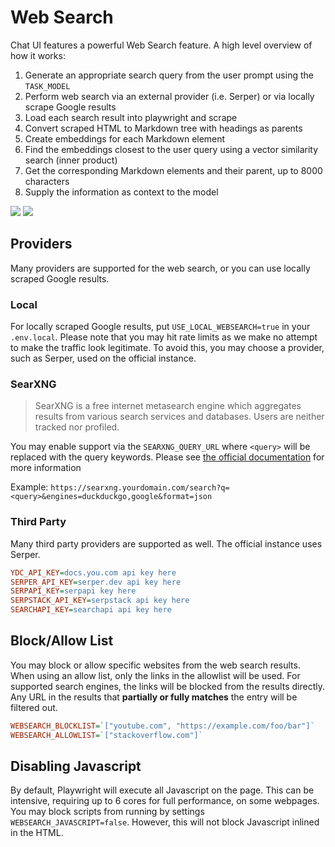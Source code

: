 # Web Search

Chat UI features a powerful Web Search feature. A high level overview of how it works:

1. Generate an appropriate search query from the user prompt using the `TASK_MODEL`
2. Perform web search via an external provider (i.e. Serper) or via locally scrape Google results
3. Load each search result into playwright and scrape
4. Convert scraped HTML to Markdown tree with headings as parents
5. Create embeddings for each Markdown element
6. Find the embeddings closest to the user query using a vector similarity search (inner product)
7. Get the corresponding Markdown elements and their parent, up to 8000 characters
8. Supply the information as context to the model

<div class="flex justify-center">
<img class="block dark:hidden" src="https://huggingface.co/datasets/huggingface/documentation-images/resolve/main/chat-ui/websearch-light.png" height="auto"/>
<img class="hidden dark:block" src="https://huggingface.co/datasets/huggingface/documentation-images/resolve/main/chat-ui/websearch-dark.png" height="auto"/>
</div>

## Providers

Many providers are supported for the web search, or you can use locally scraped Google results.

### Local

For locally scraped Google results, put `USE_LOCAL_WEBSEARCH=true` in your `.env.local`. Please note that you may hit rate limits as we make no attempt to make the traffic look legitimate. To avoid this, you may choose a provider, such as Serper, used on the official instance.

### SearXNG

> SearXNG is a free internet metasearch engine which aggregates results from various search services and databases. Users are neither tracked nor profiled.

You may enable support via the `SEARXNG_QUERY_URL` where `<query>` will be replaced with the query keywords. Please see [the official documentation](https://docs.searxng.org/dev/search_api.html) for more information

Example: `https://searxng.yourdomain.com/search?q=<query>&engines=duckduckgo,google&format=json`

### Third Party

Many third party providers are supported as well. The official instance uses Serper.

```ini
YDC_API_KEY=docs.you.com api key here
SERPER_API_KEY=serper.dev api key here
SERPAPI_KEY=serpapi key here
SERPSTACK_API_KEY=serpstack api key here
SEARCHAPI_KEY=searchapi api key here
```

## Block/Allow List

You may block or allow specific websites from the web search results. When using an allow list, only the links in the allowlist will be used. For supported search engines, the links will be blocked from the results directly. Any URL in the results that **partially or fully matches** the entry will be filtered out.

```ini
WEBSEARCH_BLOCKLIST=`["youtube.com", "https://example.com/foo/bar"]`
WEBSEARCH_ALLOWLIST=`["stackoverflow.com"]`
```

## Disabling Javascript

By default, Playwright will execute all Javascript on the page. This can be intensive, requiring up to 6 cores for full performance, on some webpages. You may block scripts from running by settings `WEBSEARCH_JAVASCRIPT=false`. However, this will not block Javascript inlined in the HTML.
